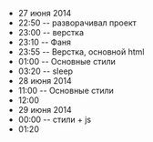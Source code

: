 * 27 июня 2014
* 22:50 -- разворачивал проект
* 23:00 -- верстка
* 23:10 -- Фаня
* 23:55 -- Верстка, основной html
* 01:00 -- Основные стили
* 03:20 -- sleep
* 28 июня 2014
* 11:00 -- Основные стили
* 12:00
* 29 июня 2014
* 00:00 -- стили + js
* 01:20 